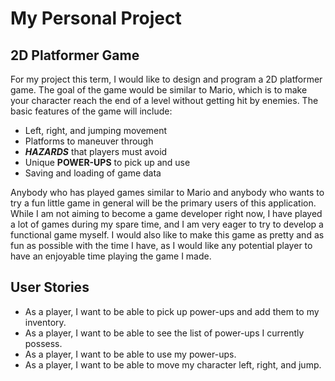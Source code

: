 # My Personal Project

## 2D Platformer Game

For my project this term, I would like to design and program a 2D platformer game.
The goal of the game would be similar to Mario, which is to make your character reach
the end of a level without getting hit by enemies.
The basic features of the game will include:

- Left, right, and jumping movement
- Platforms to maneuver through
- ***HAZARDS*** that players must avoid
- Unique **POWER-UPS** to pick up and use
- Saving and loading of game data

Anybody who has played games similar to Mario and anybody who wants to try a fun little 
game in general will be the primary users of this application. While I am not aiming to become
a game developer right now, I have played a lot of games during my spare time,
and I am very eager to try to develop a functional game myself. I would also like 
to make this game as pretty and as fun as possible with the time I have, as I would
like any potential player to have an enjoyable time playing the game I made.

## User Stories

- As a player, I want to be able to pick up power-ups and add them to my inventory.
- As a player, I want to be able to see the list of power-ups I currently possess.
- As a player, I want to be able to use my power-ups.
- As a player, I want to be able to move my character left, right, and jump.